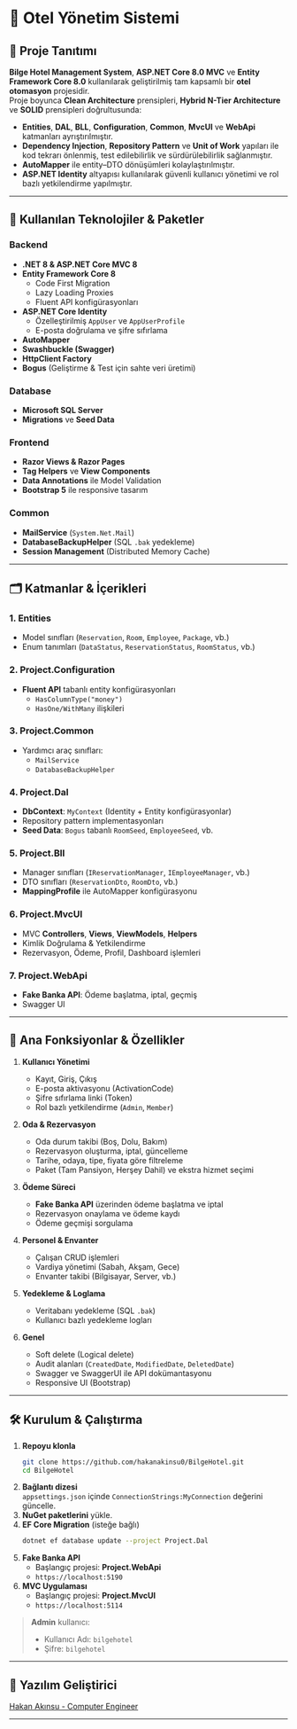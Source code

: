 # 🏨 **Otel Yönetim Sistemi**

## 📖 **Proje Tanıtımı**
**Bilge Hotel Management System**, **ASP.NET Core 8.0 MVC** ve **Entity Framework Core 8.0** kullanılarak geliştirilmiş tam kapsamlı bir **otel otomasyon** projesidir.  
Proje boyunca **Clean Architecture** prensipleri, **Hybrid N-Tier Architecture** ve **SOLID** prensipleri doğrultusunda:
- **Entities**, **DAL**, **BLL**, **Configuration**, **Common**, **MvcUI** ve **WebApi** katmanları ayrıştırılmıştır.
- **Dependency Injection**, **Repository Pattern** ve **Unit of Work** yapıları ile kod tekrarı önlenmiş, test edilebilirlik ve sürdürülebilirlik sağlanmıştır.
- **AutoMapper** ile entity–DTO dönüşümleri kolaylaştırılmıştır.
- **ASP.NET Identity** altyapısı kullanılarak güvenli kullanıcı yönetimi ve rol bazlı yetkilendirme yapılmıştır.

---

## 🚀 **Kullanılan Teknolojiler & Paketler**

### Backend
- **.NET 8 & ASP.NET Core MVC 8**  
- **Entity Framework Core 8**  
  - Code First Migration  
  - Lazy Loading Proxies  
  - Fluent API konfigürasyonları  
- **ASP.NET Core Identity**  
  - Özelleştirilmiş `AppUser` ve `AppUserProfile`  
  - E-posta doğrulama ve şifre sıfırlama  
- **AutoMapper**  
- **Swashbuckle (Swagger)**  
- **HttpClient Factory**  
- **Bogus** (Geliştirme & Test için sahte veri üretimi)

### Database
- **Microsoft SQL Server**  
- **Migrations** ve **Seed Data**  

### Frontend
- **Razor Views & Razor Pages**  
- **Tag Helpers** ve **View Components**  
- **Data Annotations** ile Model Validation  
- **Bootstrap 5** ile responsive tasarım  

### Common
- **MailService** (`System.Net.Mail`)  
- **DatabaseBackupHelper** (SQL `.bak` yedekleme)  
- **Session Management** (Distributed Memory Cache)  

---

## 🗂️ **Katmanlar & İçerikleri**

### 1. Entities
- Model sınıfları (`Reservation`, `Room`, `Employee`, `Package`, vb.)  
- Enum tanımları (`DataStatus`, `ReservationStatus`, `RoomStatus`, vb.)  

### 2. Project.Configuration
- **Fluent API** tabanlı entity konfigürasyonları  
  - `HasColumnType("money")`  
  - `HasOne/WithMany` ilişkileri  

### 3. Project.Common
- Yardımcı araç sınıfları:  
  - `MailService`  
  - `DatabaseBackupHelper`

### 4. Project.Dal
- **DbContext**: `MyContext` (Identity + Entity konfigürasyonlar)  
- Repository pattern implementasyonları  
- **Seed Data**: `Bogus` tabanlı `RoomSeed`, `EmployeeSeed`, vb.

### 5. Project.Bll
- Manager sınıfları (`IReservationManager`, `IEmployeeManager`, vb.)  
- DTO sınıfları (`ReservationDto`, `RoomDto`, vb.)  
- **MappingProfile** ile AutoMapper konfigürasyonu  

### 6. Project.MvcUI
- MVC **Controllers**, **Views**, **ViewModels**, **Helpers**  
- Kimlik Doğrulama & Yetkilendirme  
- Rezervasyon, Ödeme, Profil, Dashboard işlemleri  

### 7. Project.WebApi
- **Fake Banka API**: Ödeme başlatma, iptal, geçmiş  
- Swagger UI  

---

## 🎯 **Ana Fonksiyonlar & Özellikler**

1. **Kullanıcı Yönetimi**  
   - Kayıt, Giriş, Çıkış  
   - E-posta aktivasyonu (ActivationCode)  
   - Şifre sıfırlama linki (Token)  
   - Rol bazlı yetkilendirme (`Admin`, `Member`)

2. **Oda & Rezervasyon**  
   - Oda durum takibi (Boş, Dolu, Bakım)  
   - Rezervasyon oluşturma, iptal, güncelleme  
   - Tarihe, odaya, tipe, fiyata göre filtreleme  
   - Paket (Tam Pansiyon, Herşey Dahil) ve ekstra hizmet seçimi  

3. **Ödeme Süreci**  
   - **Fake Banka API** üzerinden ödeme başlatma ve iptal  
   - Rezervasyon onaylama ve ödeme kaydı  
   - Ödeme geçmişi sorgulama  

4. **Personel & Envanter**  
   - Çalışan CRUD işlemleri  
   - Vardiya yönetimi (Sabah, Akşam, Gece)  
   - Envanter takibi (Bilgisayar, Server, vb.)

5. **Yedekleme & Loglama**  
   - Veritabanı yedekleme (SQL `.bak`)  
   - Kullanıcı bazlı yedekleme logları  

6. **Genel**  
   - Soft delete (Logical delete)  
   - Audit alanları (`CreatedDate`, `ModifiedDate`, `DeletedDate`)  
   - Swagger ve SwaggerUI ile API dokümantasyonu  
   - Responsive UI (Bootstrap)

---

## 🛠️ **Kurulum & Çalıştırma**

1. **Repoyu klonla**
   ```bash
   git clone https://github.com/hakanakinsu0/BilgeHotel.git
   cd BilgeHotel
   ```
2. **Bağlantı dizesi**  
   `appsettings.json` içinde `ConnectionStrings:MyConnection` değerini güncelle.
3. **NuGet paketlerini** yükle.
4. **EF Core Migration** (isteğe bağlı)  
   ```bash
   dotnet ef database update --project Project.Dal
   ```
5. **Fake Banka API**  
   - Başlangıç projesi: **Project.WebApi**  
   - `https://localhost:5190`  
6. **MVC Uygulaması**  
   - Başlangıç projesi: **Project.MvcUI**  
   - `https://localhost:5114`  

> **Admin** kullanıcı:  
> - Kullanıcı Adı: `bilgehotel`  
> - Şifre: `bilgehotel`

---

## 🤝 **Yazılım Geliştirici**

[Hakan Akınsu - Computer Engineer](https://github.com/hakanakinsu0)

---
